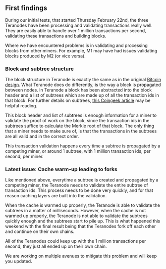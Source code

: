 ## First findings

During our initial tests, that started Thursday February 22nd, the three Teranodes have been processing and validating transactions really well. They are easily able to handle over 1 million transactions per second, validating these transactions and building blocks.

Where we have encountered problems is in validating and processing blocks from other miners. For example, M1 may have had issues validating blocks produced by M2 (or vice versa).

### Block and subtree structure

The block structure in Teranode is exactly the same as in the original [Bitcoin design](https://wiki.bitcoinsv.io/index.php/Block). What Teranode does do differently, is the way a block is propagated between nodes. In Teranode a block has been abstracted into the block header and a list of subtrees which are made up of all the transaction ids in that block. For further details on subtrees, [this Coingeek article](https://coingeek.com/new-teranode-features-to-push-bsv-blockchain-capabilities-beyond-the-limits/) may be helpful reading.

This block header and list of subtrees is enough information for a miner to validate the proof of work on the block, since the transaction ids in the subtrees suffice to calculate the Merkle root of that block. The only thing that a miner needs to make sure of, is that the transactions in the subtrees are all valid and in the correct order.

This transaction validation happens every time a subtree is propagated by a competing miner, or around 1 subtree, with 1 million transaction ids, per second, per miner.

### Latest issue: Cache warm-up leading to forks

Like mentioned above, everytime a subtree is created and propagated by a competing miner, the Teranode needs to validate the entire subtree of transaction ids. This process needs to be done very quickly, and for that reason caching layers are built into the validation.

When the cache is warmed up properly, the Teranode is able to validate the subtrees in a matter of milliseconds. However, when the cache is not warmed up properly, the Teranode is not able to validate the subtrees quickly enough and the subtrees start to pile up. This is what happened this weekend with the final result being that the Teranodes fork off each other and continue on their own chains.

All of the Teranodes could keep up with the 1 million transactions per second, they just all ended up on their own chain.

We are working on multiple avenues to mitigate this problem and will keep you updated.
